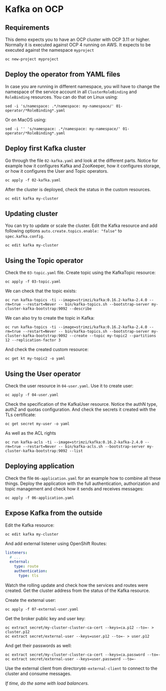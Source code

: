 # Kafka on OCP

## Requirements

This demo expects you to have an OCP cluster with OCP 3.11 or higher.
Normally it is executed against OCP 4 running on AWS.
It expects to be executed against the namespace `myproject`

```
oc new-project myproject
```

## Deploy the operator from YAML files

In case you are running in different namespace, you will have to change the namespace of the service account in all `ClusterRoleBinding` and `RoleBinding` resources.
You can do that on Linux using:

```
sed -i 's/namespace: .*/namespace: my-namespace/' 01-operator/*RoleBinding*.yaml
```

Or on MacOS using:

```
sed -i '' 's/namespace: .*/namespace: my-namespace/' 01-operator/*RoleBinding*.yaml
```

## Deploy first Kafka cluster

Go through the file `02-kafka.yaml` and look at the different parts.
Notice for example how it configures Kafka and ZooKeeper, how it configures storage, or how it configures the User and Topic operators.

```
oc apply -f 02-kafka.yaml
```

After the cluster is deployed, check the status in the custom resources.

```
oc edit kafka my-cluster
```

## Updating cluster

You can try to update or scale the cluster.
Edit the Kafka resource and add following options `auto.create.topics.enable: "false"` to `spec.kafka.config`.

```
oc edit kafka my-cluster
```

## Using the Topic operator

Check the `03-topic.yaml` file.
Create topic using the KafkaTopic resource:

```
oc apply -f 03-topic.yaml
```

We can check that the topic exists:

```
oc run kafka-topics -ti --image=strimzi/kafka:0.16.2-kafka-2.4.0 --rm=true --restart=Never -- bin/kafka-topics.sh --bootstrap-server my-cluster-kafka-bootstrap:9092 --describe
```

We can also try to create the topic in Kafka:

```
oc run kafka-topics -ti --image=strimzi/kafka:0.16.2-kafka-2.4.0 --rm=true --restart=Never -- bin/kafka-topics.sh --bootstrap-server my-cluster-kafka-bootstrap:9092 --create --topic my-topic2 --partitions 12 --replication-factor 3
```

And check the created custom resource:

```
oc get kt my-topic2 -o yaml
```

## Using the User operator

Check the user resource in `04-user.yaml`.
Use it to create user:

```
oc apply -f 04-user.yaml
```

Check the specification of the KafkaUser resource.
Notice the authN type, authZ and quotas configuration.
And check the secrets it created with the TLs certificate:

```
oc get secret my-user -o yaml
```

As well as the ACL rights

```
oc run kafka-acls -ti --image=strimzi/kafka:0.16.2-kafka-2.4.0 --rm=true --restart=Never -- bin/kafka-acls.sh --bootstrap-server my-cluster-kafka-bootstrap:9092 --list
```

## Deploying application

Check the file `06-application.yaml` for an example how to combine all these things.
Deploy the application with the full authentication, authorization and topic management and check how it sends and receives messages:

```
oc apply -f 06-application.yaml
```

## Expose Kafka from the outside

Edit the Kafka resource:

```
oc edit kafka my-cluster
```

And add external listener using OpenShift Routes:

```yaml
listeners:
  # ...
  external:
    type: route
    authentication:
      type: tls
```

Watch the rolling update and check how the services and routes were created.
Get the cluster address from the status of the Kafka resource.

Create the external user:

```
oc apply -f 07-external-user.yaml
```

Get the broker public key and user key:

```
oc extract secret/my-cluster-cluster-ca-cert --keys=ca.p12 --to=- > cluster.p12
oc extract secret/external-user --keys=user.p12 --to=- > user.p12
```

And get their passwords as well:

```
oc extract secret/my-cluster-cluster-ca-cert --keys=ca.password --to=-
oc extract secret/external-user --keys=user.password --to=-
```

Use the external client from directory`08-external-client` to connect to the cluster and consume messages.

_If time, do the same with load balancers._
